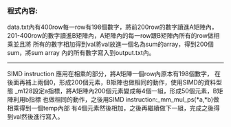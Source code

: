 ### 程式內容:

data.txt內有400row每一row有198個數字，將前200row的數字讀進A矩陣內，
201-400row的數字讀進B矩陣內，A矩陣內的每一row跟B矩陣內所有的row做相乘並且將
所有的數字相加得到val將val放進一個名為sum的array，得到200個sum，將sum array
內的所有數字寫入到output.txt內。

---

SIMD instruction 應用在相乘的部分，將A矩陣一個row內原本有198個數字，
在後面再補上兩個0，形成200個元素，B矩陣也做相同的動作，使用SIMD的資料型態
_m128設定a指標，將A矩陣內200個元素變成每4個一組，形成50個元素，B矩陣利用b指標
也做相同的動作，之後用SIMD instruction:_mm_mul_ps(*a,*b)做相乘得到一個temp內部
有4個元素然後相加，之後再繼續做下一組，完成之後得到val然後進行寫入。
